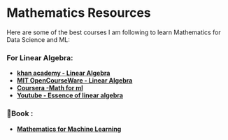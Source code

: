 # Mathematics Resources  

Here are some of the best courses I am following to learn Mathematics for Data Science and ML: 

###  For Linear Algebra:  
- **[khan academy - Linear Algebra](https://www.khanacademy.org/math/linear-algebra)**  
- **[MIT OpenCourseWare - Linear Algebra](https://ocw.mit.edu/courses/18-06-linear-algebra-spring-2010/)**
- **[Coursera -Math for ml](https://www.coursera.org/programs/learning-program-for-family-iwira/specializations/mathematics-for-machine-learning-and-data-science?source=search)**
- **[Youtube - Essence of linear algebra](https://www.youtube.com/playlist?list=PLZHQObOWTQDPD3MizzM2xVFitgF8hE_ab)**
  
### 📙Book :
- **[Mathematics for Machine Learning](https://mml-book.github.io/)**

